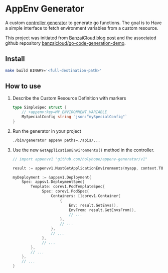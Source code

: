 # AppEnv Generator

A custom [controller generator](https://book.kubebuilder.io/reference/controller-gen.html) to generate go functions.
The goal is to Have a simple interface to fetch environment variables from a custom resource.

This project was initiated from [BanzaiCloud blog post](https://banzaicloud.com/blog/generating-go-code/?utm_sq=ge2w5ug1pu) and the associated github repository [banzaicloud/go-code-generation-demo](https://github.com/banzaicloud/go-code-generation-demo).

## Install

```sh
make build BINARY='<full-destination-path>'
```

## How to use

1. Describe the Custom Resource Definition with markers

   ```go
   type SimpleSpec struct {
       // +appenv:key=MY_ENVIRONMENT_VARIABLE
       MySpecialConfig string `json:"mySpecialConfig"`
   }
   ```

2. Run the generator in your project

   ```sh
   ./bin/generator appenv paths=./apis/...
   ```

3. Use the new `GetApplicationEnvironments()` method in the controller.

   ```go
   // import appenvv1 "github.com/holyhope/appenv-generator/v1"

   result := appenvv1.MustGetApplicationEnvironments(myapp, context.TODO())

   myDeployment := &appsv1.Deployment{
       Spec: appsv1.DeploymentSpec{
           Template: corev1.PodTemplateSpec{
                Spec: corev1.PodSpec{
                    Containers: []corev1.Container{
                        {
                            Env: result.GetEnvs(),
                            EnvFrom: result.GetEnvsFrom(),
                            // ...
                        },
                        // ...
                    },
                    // ...
                },
                // ...
           },
           // ...
       },
       // ...
   }
   ```
